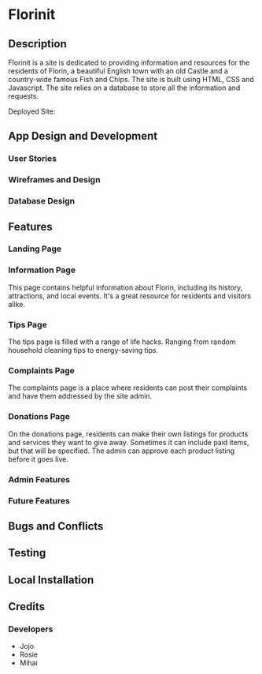 # Florinit

## Description

Florinit is a site is dedicated to providing information and resources for the residents of Florin, a beautiful English town with an old Castle and a country-wide famous Fish and Chips. The site is built using HTML, CSS and Javascript. The site relies on a database to store all the information and requests. 

Deployed Site:

## App Design and Development

### User Stories

### Wireframes and Design

### Database Design

## Features

### Landing Page

### Information Page

This page contains helpful information about Florin, including its history, attractions, and local events. It's a great resource for residents and visitors alike.

### Tips Page

The tips page is filled with a range of life hacks. Ranging from random household cleaning tips to energy-saving tips.

### Complaints Page

The complaints page is a place where residents can post their complaints and have them addressed by the site admin.

### Donations Page

On the donations page, residents can make their own listings for products and services they want to give away. Sometimes it can include paid items, but that will be specified. The admin can approve each product listing before it goes live.

### Admin Features

### Future Features

## Bugs and Conflicts

## Testing

## Local Installation

## Credits

### Developers

* Jojo
* Rosie
* Mihai
